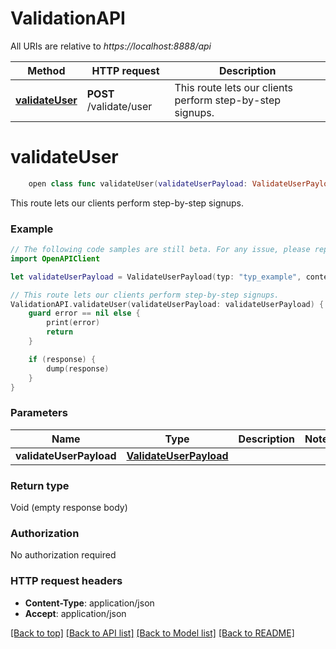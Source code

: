 # ValidationAPI

All URIs are relative to *https://localhost:8888/api*

Method | HTTP request | Description
------------- | ------------- | -------------
[**validateUser**](ValidationAPI.md#validateuser) | **POST** /validate/user | This route lets our clients perform step-by-step signups.


# **validateUser**
```swift
    open class func validateUser(validateUserPayload: ValidateUserPayload, completion: @escaping (_ data: Void?, _ error: Error?) -> Void)
```

This route lets our clients perform step-by-step signups.

### Example 
```swift
// The following code samples are still beta. For any issue, please report via http://github.com/OpenAPITools/openapi-generator/issues/new
import OpenAPIClient

let validateUserPayload = ValidateUserPayload(typ: "typ_example", content: "content_example") // ValidateUserPayload | 

// This route lets our clients perform step-by-step signups.
ValidationAPI.validateUser(validateUserPayload: validateUserPayload) { (response, error) in
    guard error == nil else {
        print(error)
        return
    }

    if (response) {
        dump(response)
    }
}
```

### Parameters

Name | Type | Description  | Notes
------------- | ------------- | ------------- | -------------
 **validateUserPayload** | [**ValidateUserPayload**](ValidateUserPayload.md) |  | 

### Return type

Void (empty response body)

### Authorization

No authorization required

### HTTP request headers

 - **Content-Type**: application/json
 - **Accept**: application/json

[[Back to top]](#) [[Back to API list]](../README.md#documentation-for-api-endpoints) [[Back to Model list]](../README.md#documentation-for-models) [[Back to README]](../README.md)

